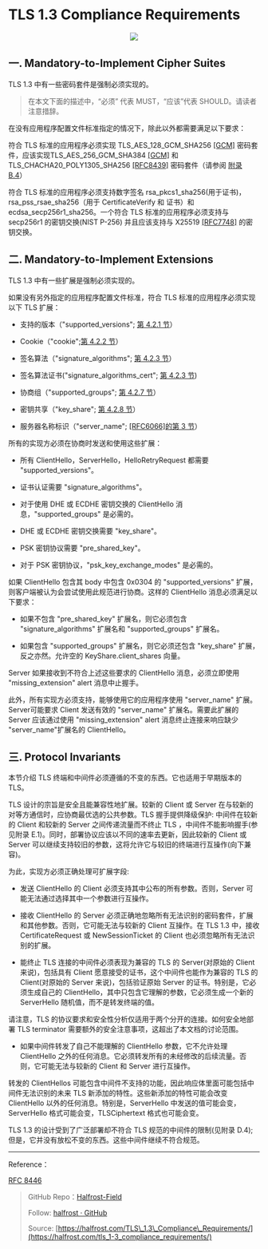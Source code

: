 # TLS 1.3 Compliance Requirements


<p align='center'>
<img src='https://img.halfrost.com/Blog/ArticleImage/113_0.png'>
</p>

## 一. Mandatory-to-Implement Cipher Suites

TLS 1.3 中有一些密码套件是强制必须实现的。

> 在本文下面的描述中，“必须” 代表 MUST，“应该”代表 SHOULD。请读者注意措辞。

在没有应用程序配置文件标准指定的情况下，除此以外都需要满足以下要求：

符合 TLS 标准的应用程序必须实现 TLS\_AES\_128\_GCM\_SHA256 [[GCM]](https://tools.ietf.org/html/rfc8446#ref-GCM) 密码套件，应该实现TLS\_AES\_256\_GCM\_SHA384 [[GCM]](https://tools.ietf.org/html/rfc8446#ref-GCM) 和 TLS\_CHACHA20\_POLY1305\_SHA256 [[RFC8439]](https://tools.ietf.org/html/rfc8439) 密码套件（请参阅 [附录 B.4](https://tools.ietf.org/html/rfc8446#appendix-B.4)）

符合 TLS 标准的应用程序必须支持数字签名 rsa\_pkcs1\_sha256(用于证书)，rsa\_pss\_rsae\_sha256（用于 CertificateVerify 和 证书）和ecdsa\_secp256r1\_sha256。一个符合 TLS 标准的应用程序必须支持与 secp256r1 的密钥交换(NIST P-256) 并且应该支持与 X25519 [[RFC7748]](https://tools.ietf.org/html/rfc7748) 的密钥交换。


## 二. Mandatory-to-Implement Extensions

TLS 1.3 中有一些扩展是强制必须实现的。

如果没有另外指定的应用程序配置文件标准，符合 TLS 标准的应用程序必须实现以下 TLS 扩展：

- 支持的版本（"supported\_versions"; [第 4.2.1 节](https://github.com/halfrost/Halfrost-Field/blob/master/contents/Protocol/TLS_1.3_Handshake_Protocol.md#1-supported-versions)）

- Cookie（"cookie";[第 4.2.2 节](https://github.com/halfrost/Halfrost-Field/blob/master/contents/Protocol/TLS_1.3_Handshake_Protocol.md#2-cookie)）

- 签名算法（"signature\_algorithms"; [第 4.2.3 节](https://github.com/halfrost/Halfrost-Field/blob/master/contents/Protocol/TLS_1.3_Handshake_Protocol.md#3-signature-algorithms)）

- 签名算法证书("signature\_algorithms\_cert"; [第 4.2.3 节](https://github.com/halfrost/Halfrost-Field/blob/master/contents/Protocol/TLS_1.3_Handshake_Protocol.md#3-signature-algorithms))

- 协商组（"supported\_groups"; [第 4.2.7 节](https://github.com/halfrost/Halfrost-Field/blob/master/contents/Protocol/TLS_1.3_Handshake_Protocol.md#7-supported-groups)）

- 密钥共享（"key\_share"; [第 4.2.8 节](https://github.com/halfrost/Halfrost-Field/blob/master/contents/Protocol/TLS_1.3_Handshake_Protocol.md#8-key-share)）

- 服务器名称标识（"server\_name"; [[RFC6066]的第 3 节](https://tools.ietf.org/html/rfc6066#section-3)）

所有的实现方必须在协商时发送和使用这些扩展：

- 所有 ClientHello，ServerHello，HelloRetryRequest 都需要 "supported\_versions"。

- 证书认证需要 "signature\_algorithms"。

- 对于使用 DHE 或 ECDHE 密钥交换的 ClientHello 消息，"supported\_groups" 是必需的。

- DHE 或 ECDHE 密钥交换需要 "key\_share"。

- PSK 密钥协议需要 "pre\_shared\_key"。

- 对于 PSK 密钥协议，"psk\_key\_exchange\_modes" 是必需的。

如果 ClientHello 包含其 body 中包含 0x0304 的 "supported\_versions" 扩展，则客户端被认为会尝试使用此规范进行协商。这样的 ClientHello 消息必须满足以下要求：

- 如果不包含 "pre\_shared\_key" 扩展名，则它必须包含 "signature\_algorithms" 扩展名和 "supported\_groups" 扩展名。

- 如果包含 "supported\_groups" 扩展名，则它必须还包含 "key\_share" 扩展，反之亦然。允许空的 KeyShare.client\_shares 向量。

Server 如果接收到不符合上述这些要求的 ClientHello 消息，必须立即使用 "missing\_extension" alert 消息中止握手。

此外，所有实现方必须支持，能够使用它的应用程序使用 "server\_name" 扩展。Server可能要求 Client 发送有效的 "server\_name" 扩展名。需要此扩展的 Server 应该通过使用 "missing\_extension" alert 消息终止连接来响应缺少 "server\_name"扩展名的 ClientHello。

## 三. Protocol Invariants

本节介绍 TLS 终端和中间件必须遵循的不变的东西。它也适用于早期版本的 TLS。


TLS 设计的宗旨是安全且能兼容性地扩展。较新的 Client 或 Server 在与较新的对等方通信时，应协商最优选的公共参数。TLS 握手提供降级保护: 中间件在较新的 Client 和较新的 Server 之间传递流量而不终止 TLS ，中间件不能影响握手(参见附录 E.1)。同时，部署协议应该以不同的速率去更新，因此较新的 Client 或 Server 可以继续支持较旧的参数，这将允许它与较旧的终端进行互操作(向下兼容)。


为此，实现方必须正确处理可扩展字段:

- 发送 ClientHello 的 Client 必须支持其中公布的所有参数。否则，Server 可能无法通过选择其中一个参数进行互操作。

- 接收 ClientHello 的 Server 必须正确地忽略所有无法识别的密码套件，扩展和其他参数。否则，它可能无法与较新的 Client 互操作。在 TLS 1.3 中，接收 CertificateRequest 或 NewSessionTicket 的 Client 也必须忽略所有无法识别的扩展。

- 能终止 TLS 连接的中间件必须表现为兼容的 TLS 的 Server(对原始的 Client 来说)，包括具有 Client 愿意接受的证书，这个中间件也能作为兼容的 TLS 的 Client(对原始的 Server 来说)，包括验证原始 Server 的证书。特别是，它必须生成自己的 ClientHello，其中只包含它理解的参数，它必须生成一个新的 ServerHello 随机值，而不是转发终端的值。

请注意，TLS 的协议要求和安全性分析仅适用于两个分开的连接。如何安全地部署 TLS terminator 需要额外的安全注意事项，这超出了本文档的讨论范围。

- 如果中间件转发了自己不能理解的 ClientHello 参数，它不允许处理 ClientHello 之外的任何消息。它必须转发所有的未经修改的后续流量。否则，它可能无法与较新的 Client 和 Server 进行互操作。

转发的 ClientHellos 可能包含中间件不支持的功能，因此响应体里面可能包括中间件无法识别的未来 TLS 新添加的特性。这些新添加的特性可能会改变 ClientHello 以外的任何消息。特别是，ServerHello 中发送的值可能会变，ServerHello 格式可能会变，TLSCiphertext 格式也可能会变。


TLS 1.3 的设计受到了广泛部署却不符合 TLS 规范的中间件的限制(见附录 D.4);但是，它并没有放松不变的东西。这些中间件继续不符合规范。


------------------------------------------------------

Reference：
  
[RFC 8446](https://tools.ietf.org/html/rfc8446)

> GitHub Repo：[Halfrost-Field](HTTPS://github.com/halfrost/Halfrost-Field)
> 
> Follow: [halfrost · GitHub](HTTPS://github.com/halfrost)
>
> Source: [https://halfrost.com/TLS\_1.3\_Compliance\_Requirements/](https://halfrost.com/tls_1-3_compliance_requirements/)